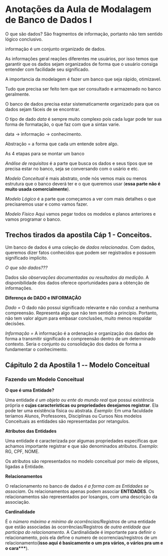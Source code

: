# Anotações da Aula de Modalagem de Banco de Dados I

O que são dados?
São fragmentos de informação, portanto não tem sentido lógico conclusivo.

informação é um conjunto organizado de dados.

As informações geral reações diferentes me usuários, por isso temos que garantir que os dados sejam organizados de forma que o usuário consiga entender com facilidade seu significado.

A importancia da modelagem é fazer um banco que seja rápido, otimizavel.

Tudo que precisa ser feito tem que ser consultado e armazenado no banco geralmente.

O banco de dados precisa estar sistematicamente organizado para que os dados sejam fáceis de se encontrar.

O tipo de dado _data_ é sempre muito complexo pois cada lugar pode ter sua forma de formatação, o que faz com que a sintax varie.

data -> informação -> conhecimento.

Abstração = a forma que cada um entende sobre algo.

As 4 etapas para se montar um banco

_Análise de requisitos_ é a parte que busca os dados e seus tipos que se precisa estar no banco, seja se conversando com o usário e etc.

_Modelo Conceitual_ é mais abstrato, onde nós vemos mais ou menos estrutura que o banco deverá ter e o que queremos usar (**essa parte não é muito usada comercialmente**).

_Modelo Lógico_ é a parte que começamos a ver com mais detalhes o que precisaremos usar e como vamos fazer.

_Modelo Físico_ Aqui vamos pegar todos os modelos e planos anteriores e vamos programar o banco.

## Trechos tirados da apostila Cáp 1 - **Conceitos**.

Um banco de dados é uma coleção de _dados relacionados_. Com dados, queremos 
dizer fatos conhecidos que podem ser registrados e possuem significado implícito.

_O que são dados???_

Dados são _observações documentadas ou resultados da medição_. A disponibilidade dos 
dados oferece oportunidades para a obtenção de informações.

**Diferença de DADO e INFORMAÇÃO**

_Dado =_ O dado não possui significado relevante e não conduz a nenhuma compreensão. 
Representa algo que não tem sentido a princípio. Portanto, não tem valor algum para 
embasar conclusões, muito menos respaldar decisões.

_Informação =_ A informação é a ordenação e organização dos dados de forma a transmitir significado 
e compreensão dentro de um determinado contexto. Seria o conjunto ou consolidação dos dados de forma a fundamentar o conhecimento.

## Cápitulo 2 da Apostila 1 -- Modelo Conceitual

### Fazendo um Modelo Conceitual 

**O que é uma Entidade?**

Uma entidade _é um objeto ou ente do mundo real_ que possui existência própria e **cujas características ou propriedades desejamos registrar**. Ela pode ter uma existência física ou abstrata. 
_Exemplo_: Em uma faculdade teríamos Alunos, Professores, Disciplinas ou Cursos
Nos modelos Conceituais as entidades são representadas por retangulos.

**Atributos das Entidades**

Uma entidade é caracterizada por algumas propriedades específicas que achamos 
importante registrar e que são denominados atributos.
_Exemplo_: RG, CPF, NOME.

Os atributos são representados no modelo conceitual por meio de elipses, ligadas a Entidade.

**Relacionamentos**

O relacionamento no banco de dados _é a forma com as Entidades se associam_. Os 
relacionamentos apenas podem associar **ENTIDADES**. 
Os relacionamentos são representados por losangos, com uma descrição da associação.

**Cardinalidade**

É o _número máximo e mínimo de ocorrências/Registros_ de uma entidade que estão associadas às 
ocorrências/Registros de _outra entidade que participa do relacionamento_.
A Cardinalidade é importante para definir o relacionamento, pois ela define o numero de ocorrencias/registros de um relacionamento(__isso aqui é basicamente o um pra vários, o vários pra um e o cara***__).